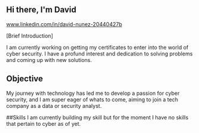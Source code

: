 ## Hi there, I'm David
www.linkedin.com/in/david-nunez-20440427b

[Brief Introduction]

I am currently working on getting my certificates to enter into the world of cyber security. I have a profund interest and dedication to solving problems and coming up with new solutions.

## Objective


My journey with technology has led me to develop a passion for cyber security, and I am super eager of whats to come, aiming to join a tech company as a data or security analyst.

##Skills
I am currently building my skill but for the moment I have no skills that pertain to cyber as of yet.

